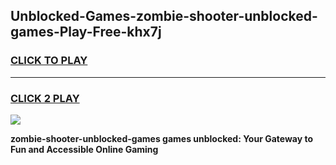 
## Unblocked-Games-zombie-shooter-unblocked-games-Play-Free-khx7j
<h3>
<a href="https://premium76.site?title=zombie-shooter-unblocked-games&ref=20A">CLICK TO PLAY</a></h3>
<hr>

<h3>
<a href="https://premium76.site?title=zombie-shooter-unblocked-games&ref=20A">CLICK 2 PLAY</a>
  
</h3>

<a href="https://premium76.site?title=zombie-shooter-unblocked-games&ref=20A"><img src="https://clearcache.store/games.png"></a>


**zombie-shooter-unblocked-games games unblocked: Your Gateway to Fun and Accessible Online Gaming**
